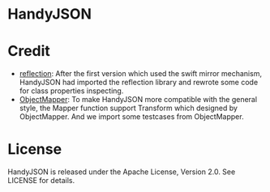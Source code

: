 # HandyJSON

# Credit

* [reflection](https://github.com/Zewo/Reflection): After the first version which used the swift mirror mechanism, HandyJSON had imported the reflection library and rewrote some code for class properties inspecting.
* [ObjectMapper](https://github.com/tristanhimmelman/ObjectMapper): To make HandyJSON more compatible with the general style, the Mapper function support Transform which designed by ObjectMapper. And we import some testcases from ObjectMapper.

# License

HandyJSON is released under the Apache License, Version 2.0. See LICENSE for details.

